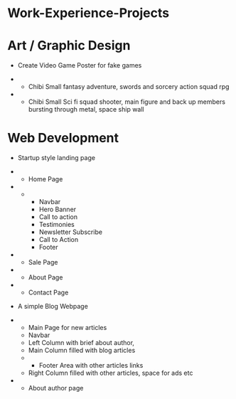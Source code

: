 # Work-Experience-Projects

# Art / Graphic Design
- Create Video Game Poster for fake games
- - Chibi Small fantasy adventure, swords and sorcery action squad rpg

 - - Chibi Small Sci fi squad shooter, main figure and back up members bursting through metal, space ship wall
  
# Web Development
- Startup style landing page
- - Home Page
- - - Navbar
    - Hero Banner
    - Call to action
    - Testimonies
    - Newsletter Subscribe
    - Call to Action
    - Footer
- - Sale Page
- - About Page
- - Contact Page

- A simple Blog Webpage
- - Main Page for new articles
  - Navbar
  - Left Column with brief about author, 
  - Main Column filled with blog articles
  - - Footer Area with other articles links
  - Right Column filled with other articles, space for ads etc
- - About author page
